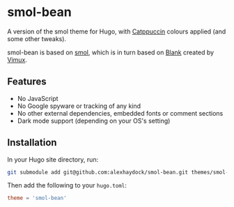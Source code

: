 # smol-bean

A version of the smol theme for Hugo, with [Catppuccin](https://catppuccin.com/) colours applied (and some other tweaks).

smol-bean is based on [smol](https://github.com/colorchestra/smol), which is in turn based on [Blank](https://github.com/Vimux/Blank) created by [Vimux](https://github.com/Vimux).

## Features

- No JavaScript
- No Google spyware or tracking of any kind
- No other external dependencies, embedded fonts or comment sections
- Dark mode support (depending on your OS's setting)

## Installation

In your Hugo site directory, run:

```sh
git submodule add git@github.com:alexhaydock/smol-bean.git themes/smol-bean
```

Then add the following to your `hugo.toml`:
```toml
theme = 'smol-bean'
```
